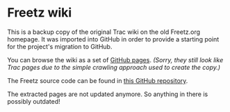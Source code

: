 # Freetz wiki

This is a backup copy of the original Trac wiki on the old Freetz.org homepage.
It was imported into GitHub in order to provide a starting point for the project's
migration to GitHub.

You can browse the wiki as a set of [GitHub pages](https://freetz.github.io/). _(Sorry, they still
look like Trac pages due to the simple crawling approach used to create the copy.)_

The Freetz source code can be found in [this GitHub repository](https://github.com/Freetz/freetz).

The extracted pages are not updated anymore. So anything in there is possibly outdated!
